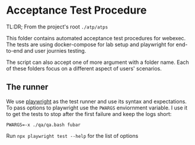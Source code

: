 # Acceptance Test Procedure

TL:DR; From the project's root `./atp/atps`

This folder contains automated acceptance test procedures for webexec. 
The tests are using docker-compose for lab setup and playwright
for end-to-end and user journies testing.

The script can also accept one of more argument with a folder name.
Each of these folders focus on a different aspect of users' scenarios.

## The runner

We use [playwright](https://playwright.dev) as the test runner and use
its syntax and expectations. To pass options to playwright use the 
`PWARGS` enviornment variable. I use it to get the tests to stop
after the first failure and keep the logs short:

```
PWARGS=-x ./qa/qa.bash fubar
```


Run `npx playwright test --help` for the list of options
